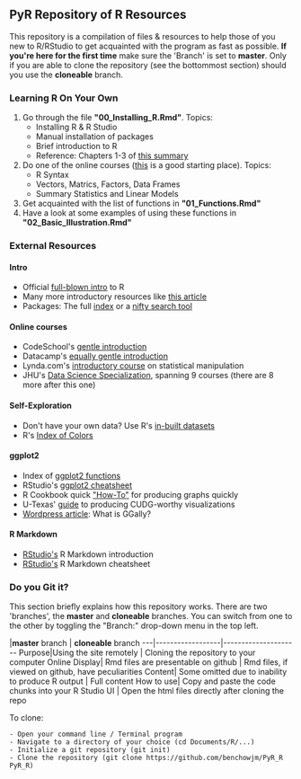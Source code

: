 ## PyR Repository of R Resources

This repository is a compilation of files & resources to help those of you new to R/RStudio to get acquainted with the program as fast as possible. __If you're here for the first time__ make sure the 'Branch' is set to __master__. Only if you are able to clone the repository (see the bottommost section) should you use the __cloneable__ branch.

### Learning R On Your Own ###
1. Go through the file __"00\_Installing_R.Rmd"__. Topics:
    + Installing R & R Studio
    + Manual installation of packages
    + Brief introduction to R
    + Reference: Chapters 1-3 of [this summary](https://cran.r-project.org/doc/contrib/Torfs+Brauer-Short-R-Intro.pdf)
2. Do one of the online courses ([this](http://tryr.codeschool.com/) is a good starting place). Topics:
    + R Syntax
    + Vectors, Matrics, Factors, Data Frames
    + Summary Statistics and Linear Models
3. Get acquainted with the list of functions in __"01\_Functions.Rmd"__
4. Have a look at some examples of using these functions in __"02\_Basic_Illustration.Rmd"__


### External Resources ###

#### Intro ####
- Official [full-blown intro](https://cran.r-project.org/doc/manuals/R-intro.pdf) to R
- Many more introductory resources like [this article](http://www.computerworld.com/article/2497143/business-intelligence/business-intelligence-beginner-s-guide-to-r-introduction.html)
- Packages: The full [index](http://cran.stat.ucla.edu/web/packages/available_packages_by_name.html) or a [nifty search tool](http://crantastic.org/)

#### Online courses ####
- CodeSchool's [gentle introduction](http://tryr.codeschool.com/)
- Datacamp's [equally gentle introduction](https://www.datacamp.com/courses/free-introduction-to-r)
- Lynda.com's [introductory course](http://www.lynda.com/R-tutorials/R-Statistics-Essential-Training/142447-2.html?srchtrk=index:1%0Alinktypeid:2%0Aq:bart%2Bpoulson%0Apage:1%0As:relevance%0Asa:true%0Aproducttypeid:2) on statistical manipulation
- JHU's [Data Science Specialization](https://www.coursera.org/course/datascitoolbox), spanning 9 courses (there are 8 more after this one)

#### Self-Exploration ####
- Don't have your own data? Use R's [in-built datasets](http://stat.ethz.ch/R-manual/R-devel/library/datasets/html/00Index.html)
- R's [Index of Colors](http://research.stowers-institute.org/efg/R/Color/Chart/)

#### ggplot2 ####
- Index of [ggplot2 functions](http://docs.ggplot2.org/current/)
- RStudio's [ggplot2 cheatsheet](https://www.rstudio.com/wp-content/uploads/2015/03/ggplot2-cheatsheet.pdf)
- R Cookbook quick ["How-To"](http://www.cookbook-r.com/Graphs/) for producing graphs quickly
- U-Texas' [guide](http://www.cs.utexas.edu/~cannata/dataVis/Class%20Notes/Beautiful%20plotting%20in%20R_%20A%20ggplot2%20cheatsheet%20_%20Technical%20Tidbits%20From%20Spatial%20Analysis%20&%20Data%20Science.pdf) to producing CUDG-worthy visualizations
- [Wordpress article](https://tgmstat.wordpress.com/2013/11/13/plot-matrix-with-the-r-package-ggally/): What is GGally?

#### R Markdown ####
- [RStudio's](http://rmarkdown.rstudio.com/) R Markdown introduction
- [RStudio's](https://www.rstudio.com/wp-content/uploads/2015/02/rmarkdown-cheatsheet.pdf) R Markdown cheatsheet


### Do you Git it? ###
This section briefly explains how this repository works. There are two 'branches', the __master__ and __cloneable__ branches. You can switch from one to the other by toggling the "Branch:" drop-down menu in the top left.

   |__master__ branch | __cloneable__ branch
---|------------------|---------------------
Purpose|Using the site remotely | Cloning the repository to your computer
Online Display| Rmd files are presentable on github | Rmd files, if viewed on github, have peculiarities
Content| Some omitted due to inability to produce R output | Full content 
How to use| Copy and paste the code chunks into your R Studio UI | Open the html files directly after cloning the repo

To clone:

    - Open your command line / Terminal program
    - Navigate to a directory of your choice (cd Documents/R/...)
    - Initialize a git repository (git init)
    - Clone the repository (git clone https://github.com/benchowjm/PyR_R PyR_R)
